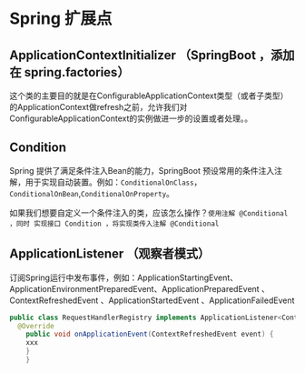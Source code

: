 # Spring 扩展点

## ApplicationContextInitializer （SpringBoot ，添加在 spring.factories）

这个类的主要目的就是在ConfigurableApplicationContext类型（或者子类型）的ApplicationContext做refresh之前，允许我们对ConfigurableApplicationContext的实例做进一步的设置或者处理。。

## Condition 

Spring 提供了满足条件注入Bean的能力，SpringBoot 预设常用的条件注入注解，用于实现自动装置。例如：`ConditionalOnClass`，`ConditionalOnBean`,`ConditionalOnProperty`。

如果我们想要自定义一个条件注入的类，应该怎么操作？`使用注解 @Conditional ，同时 实现接口 Condition ，将实现类传入注解 @Conditional`

## ApplicationListener （观察者模式）

订阅Spring运行中发布事件，例如：ApplicationStartingEvent、ApplicationEnvironmentPreparedEvent、ApplicationPreparedEvent 、ContextRefreshedEvent 、ApplicationStartedEvent  、ApplicationFailedEvent  
```java
public class RequestHandlerRegistry implements ApplicationListener<ContextRefreshedEvent> {
  @Override
    public void onApplicationEvent(ContextRefreshedEvent event) {
    xxx
    }
    }
```
